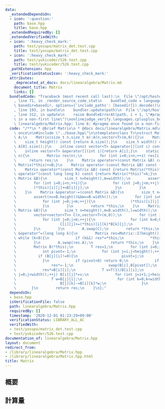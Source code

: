 ```yaml
---
data:
  _extendedDependsOn:
  - icon: ':question:'
    path: base.hpp
    title: base.hpp
  _extendedRequiredBy: []
  _extendedVerifiedWith:
  - icon: ':heavy_check_mark:'
    path: test/yosupo/matrix_det.test.cpp
    title: test/yosupo/matrix_det.test.cpp
  - icon: ':heavy_check_mark:'
    path: test/yukicoder/526.test.cpp
    title: test/yukicoder/526.test.cpp
  _pathExtension: hpp
  _verificationStatusIcon: ':heavy_check_mark:'
  attributes:
    _deprecated_at_docs: docs/linearalgebra/Matrix.md
    document_title: Matrix
    links: []
  bundledCode: "Traceback (most recent call last):\n  File \"/opt/hostedtoolcache/Python/3.9.1/x64/lib/python3.9/site-packages/onlinejudge_verify/documentation/build.py\"\
    , line 71, in _render_source_code_stat\n    bundled_code = language.bundle(stat.path,\
    \ basedir=basedir, options={'include_paths': [basedir]}).decode()\n  File \"/opt/hostedtoolcache/Python/3.9.1/x64/lib/python3.9/site-packages/onlinejudge_verify/languages/cplusplus.py\"\
    , line 193, in bundle\n    bundler.update(path)\n  File \"/opt/hostedtoolcache/Python/3.9.1/x64/lib/python3.9/site-packages/onlinejudge_verify/languages/cplusplus_bundle.py\"\
    , line 312, in update\n    raise BundleErrorAt(path, i + 1, \"#pragma once found\
    \ in a non-first line\")\nonlinejudge_verify.languages.cplusplus_bundle.BundleErrorAt:\
    \ linearalgebra/Matrix.hpp: line 6: #pragma once found in a non-first line\n"
  code: "/**\n * @brief Matrix\n * @docs docs/linearalgebra/Matrix.md\n */\n\n#pragma\
    \ once\n\n#include \"../base.hpp\"\n\ntemplate<class T>\nstruct Matrix{\n    vector<vector<T>>\
    \ A;\n    Matrix(size_t n,size_t m):A(n,vector<T>(m,0)){}\n    Matrix(size_t n):A(n,vector<T>(n,0)){}\n\
    \    size_t height() const {return A.size();}\n    size_t width() const {return\
    \ A[0].size();}\n    inline const vector<T> &operator[](int i) const {return A[i];}\n\
    \    inline vector<T> &operator[](int i){return A[i];}\n    static Matrix I(size_t\
    \ n){\n        Matrix res(n);\n        for (int i=0;i<n;++i) res[i][i]=1;\n  \
    \      return res;\n    }\n    Matrix operator+(const Matrix &B) const {return\
    \ Matrix(*this)+=B;}\n    Matrix operator-(const Matrix &B) const {return Matrix(*this)-=B;}\n\
    \    Matrix operator*(const Matrix &B) const {return Matrix(*this)*=B;}\n    Matrix\
    \ operator^(const long long k) const {return Matrix(*this)^=k;}\n    Matrix &operator+=(const\
    \ Matrix &B){\n        size_t n=height(),m=width();\n        assert(n==B.height()&&m==B.width());\n\
    \        for (int i=0;i<n;++i){\n            for (int j=0;j<m;++j){\n        \
    \        (*this)[i][j]+=B[i][j];\n            }\n        }\n        return *this;\n\
    \    }\n    Matrix &operator-=(const Matrix &B){\n        size_t n=height(),m=width();\n\
    \        assert(n==B.height()&&m==B.width());\n        for (int i=0;i<n;++i){\n\
    \            for (int j=0;j<m;++j){\n                (*this)[i][j]-=B[i][j];\n\
    \            }\n        }\n        return *this;\n    }\n    Matrix &operator*=(const\
    \ Matrix &B){\n        size_t n=height(),m=B.width(),l=width();\n        assert(l==B.height());\n\
    \        vector<vector<T>> C(n,vector<T>(m,0));\n        for (int i=0;i<n;++i){\n\
    \            for (int j=0;j<m;++j){\n                for (int k=0;k<l;++k){\n\
    \                    C[i][j]+=(*this)[i][k]*B[k][j];\n                }\n    \
    \        }\n        }\n        A.swap(C);\n        return *this;\n    }\n    Matrix\
    \ &operator^=(long long k){\n        Matrix res=Matrix::I(height());\n       \
    \ while (k>0){\n            if (k&1) res*=*this;\n            *this*=*this; k>>=1LL;\n\
    \        }\n        A.swap(res.A);\n        return *this;\n    }\n    T determinant(){\n\
    \        Matrix B(*this);\n        T res=1;\n        for (int i=0;i<width();++i){\n\
    \            int pivot=-1;\n            for (int j=i;j<height();++j){\n      \
    \          if (B[j][i]!=0){\n                    pivot=j;\n                }\n\
    \            }\n            if (pivot<0) return 0;\n            if (pivot!=i){\n\
    \                res*=-1;\n                swap(B[i],B[pivot]);\n            }\n\
    \            res*=B[i][i];\n            T v=T(1)/B[i][i];\n            for (int\
    \ j=0;j<width();++j) B[i][j]*=v;\n            for (int j=i+1;j<height();++j){\n\
    \                T w=B[j][i];\n                for (int k=0;k<width();++k){\n\
    \                    B[j][k]-=B[i][k]*w;\n                }\n            }\n \
    \       }\n        return res;\n    }\n};"
  dependsOn:
  - base.hpp
  isVerificationFile: false
  path: linearalgebra/Matrix.hpp
  requiredBy: []
  timestamp: '2020-12-01 01:23:29+09:00'
  verificationStatus: LIBRARY_ALL_AC
  verifiedWith:
  - test/yosupo/matrix_det.test.cpp
  - test/yukicoder/526.test.cpp
documentation_of: linearalgebra/Matrix.hpp
layout: document
redirect_from:
- /library/linearalgebra/Matrix.hpp
- /library/linearalgebra/Matrix.hpp.html
title: Matrix
---
```

## 概要

## 計算量